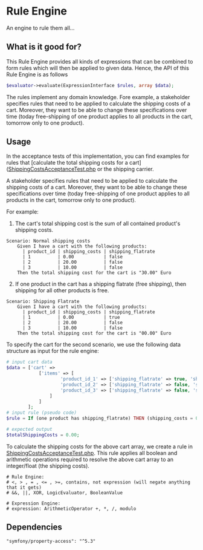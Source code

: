 # Rule Engine
An engine to rule them all... 

## What is it good for?
This Rule Engine provides all kinds of expressions that can be combined to form rules
which will then be applied to given data.
Hence, the API of this Rule Engine is as follows
```php
$evaluator->evaluate(ExpressionInterface $rules, array $data);
```

The rules implement any domain knowledge. Fore example, a stakeholder specifies 
rules that need to be applied to calculate the shipping costs of a cart.
Moreover, they want to be able to change these specifications over time
(today free-shipping of one product applies to all products in the cart,
tomorrow only to one product).

## Usage
In the acceptance tests of this implementation, you can find examples for rules that 
[calculate the total shipping costs for a cart]([ShippingCostsAcceptanceTest.php](https://github.com/alexandrajulius/RuleEngine/blob/main/tests/ShippingCostsAcceptanceTest.php#L80)
or the shipping carrier.

A stakeholder specifies rules that need to be applied to calculate the shipping costs of a cart.
Moreover, they want to be able to change these specifications over time 
(today free-shipping of one product applies to all products in the cart, 
tomorrow only to one product).

For example:
1) The cart's total shipping cost is the sum of all contained product's shipping costs.
```behat
Scenario: Normal shipping costs
    Given I have a cart with the following products:
      | product_id | shipping_costs | shipping_flatrate
      | 1          | 0.00           | false
      | 2          | 20.00          | false
      | 3          | 10.00          | false
    Then the total shipping cost for the cart is "30.00" Euro
```
2) If one product in the cart has a shipping flatrate (free shipping), 
   then shipping for all other products is free.
```behat
Scenario: Shipping Flatrate
    Given I have a cart with the following products:
      | product_id | shipping_costs | shipping_flatrate
      | 1          | 0.00           | true
      | 2          | 20.00          | false
      | 3          | 10.00          | false
    Then the total shipping cost for the cart is "00.00" Euro
```

To specify the cart for the second scenario, 
we use the following data structure as input for the rule engine:
```php
# input cart data
$data = ['cart' => 
            ['items' => [
                    'product_id_1' => ['shipping_flatrate' => true, 'shipping_cost' => 0.00],
                    'product_id_2' => ['shipping_flatrate' => false, 'shipping_cost' => 20.00],
                    'product_id_3' => ['shipping_flatrate' => false, 'shipping_cost' => 10.00],
                ]
            ]
        ];
# input rule (pseudo code)        
$rule = If (one product has shipping_flatrate) THEN (shipping_costs = 0) ELSE (shipping_costs = sum(all items shipping_costs)); 

# expected output
$totalShippingCosts = 0.00;
```

To calculate the shipping costs for the above cart array, we create a rule in 
[ShippingCostsAcceptanceTest.php](https://github.com/alexandrajulius/RuleEngine/blob/main/tests/ShippingCostsAcceptanceTest.php#L80). This rule applies all boolean
and arithmetic operations required to resolve the above cart array to an integer/float 
(the shipping costs).

    # Rule Engine:
    # <, > , = , <= , >=, contains, not expression (will negate anything that it gets)
    # &&, ||, XOR, LogicEvaluator, BooleanValue

    # Expression Engine:
    # expression: ArithmeticOperator +, *, /, modulo

## Dependencies
```
"symfony/property-access": "^5.3"
```

